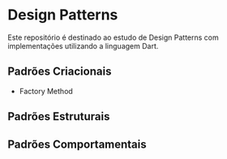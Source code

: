 # Design Patterns

Este repositório é destinado ao estudo de Design Patterns com implementações utilizando a linguagem Dart.

## Padrões Criacionais
- Factory Method

## Padrões Estruturais

## Padrões Comportamentais
